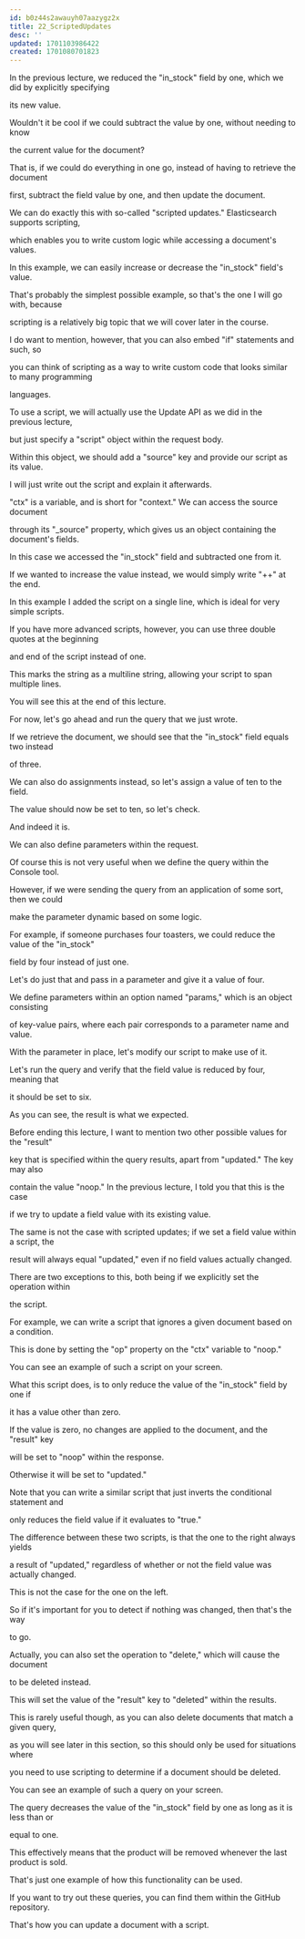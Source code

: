 ```yaml
---
id: b0z44s2awauyh07aazygz2x
title: 22_ScriptedUpdates
desc: ''
updated: 1701103986422
created: 1701080701823
---
```

In the previous lecture, we reduced the "in_stock" field by one, which we did by explicitly specifying

its new value.

Wouldn't it be cool if we could subtract the value by one, without needing to know

the current value for the document?

That is, if we could do everything in one go, instead of having to retrieve the document

first, subtract the field value by one, and then update the document.

We can do exactly this with so-called "scripted updates." Elasticsearch supports scripting,

which enables you to write custom logic while accessing a document's values.

In this example, we can easily increase or decrease the "in_stock" field's value.

That's probably the simplest possible example, so that's the one I will go with, because

scripting is a relatively big topic that we will cover later in the course.

I do want to mention, however, that you can also embed "if" statements and such, so

you can think of scripting as a way to write custom code that looks similar to many programming

languages.

To use a script, we will actually use the Update API as we did in the previous lecture,

but just specify a "script" object within the request body.

Within this object, we should add a "source" key and provide our script as its value.

I will just write out the script and explain it afterwards.

"ctx" is a variable, and is short for "context." We can access the source document

through its "_source" property, which gives us an object containing the document's fields.

In this case we accessed the "in_stock" field and subtracted one from it.

If we wanted to increase the value instead, we would simply write "++" at the end.

In this example I added the script on a single line, which is ideal for very simple scripts.

If you have more advanced scripts, however, you can use three double quotes at the beginning

and end of the script instead of one.

This marks the string as a multiline string, allowing your script to span multiple lines.

You will see this at the end of this lecture.

For now, let's go ahead and run the query that we just wrote.

If we retrieve the document, we should see that the "in_stock" field equals two instead

of three.

We can also do assignments instead, so let's assign a value of ten to the field.

The value should now be set to ten, so let's check.

And indeed it is.

We can also define parameters within the request.

Of course this is not very useful when we define the query within the Console tool.

However, if we were sending the query from an application of some sort, then we could

make the parameter dynamic based on some logic.

For example, if someone purchases four toasters, we could reduce the value of the "in_stock"

field by four instead of just one.

Let's do just that and pass in a parameter and give it a value of four.

We define parameters within an option named "params," which is an object consisting

of key-value pairs, where each pair corresponds to a parameter name and value.

With the parameter in place, let's modify our script to make use of it.

Let's run the query and verify that the field value is reduced by four, meaning that

it should be set to six.

As you can see, the result is what we expected.

Before ending this lecture, I want to mention two other possible values for the "result"

key that is specified within the query results, apart from "updated." The key may also

contain the value "noop." In the previous lecture, I told you that this is the case

if we try to update a field value with its existing value.

The same is not the case with scripted updates; if we set a field value within a script, the

result will always equal "updated," even if no field values actually changed.

There are two exceptions to this, both being if we explicitly set the operation within

the script.

For example, we can write a script that ignores a given document based on a condition.

This is done by setting the "op" property on the "ctx" variable to "noop."

You can see an example of such a script on your screen.

What this script does, is to only reduce the value of the "in_stock" field by one if

it has a value other than zero.

If the value is zero, no changes are applied to the document, and the "result" key

will be set to "noop" within the response.

Otherwise it will be set to "updated."

Note that you can write a similar script that just inverts the conditional statement and

only reduces the field value if it evaluates to "true."

The difference between these two scripts, is that the one to the right always yields

a result of "updated," regardless of whether or not the field value was actually changed.

This is not the case for the one on the left.

So if it's important for you to detect if nothing was changed, then that's the way

to go.

Actually, you can also set the operation to "delete," which will cause the document

to be deleted instead.

This will set the value of the "result" key to "deleted" within the results.

This is rarely useful though, as you can also delete documents that match a given query,

as you will see later in this section, so this should only be used for situations where

you need to use scripting to determine if a document should be deleted.

You can see an example of such a query on your screen.

The query decreases the value of the "in_stock" field by one as long as it is less than or

equal to one.

This effectively means that the product will be removed whenever the last product is sold.

That's just one example of how this functionality can be used.

If you want to try out these queries, you can find them within the GitHub repository.

That's how you can update a document with a script.
